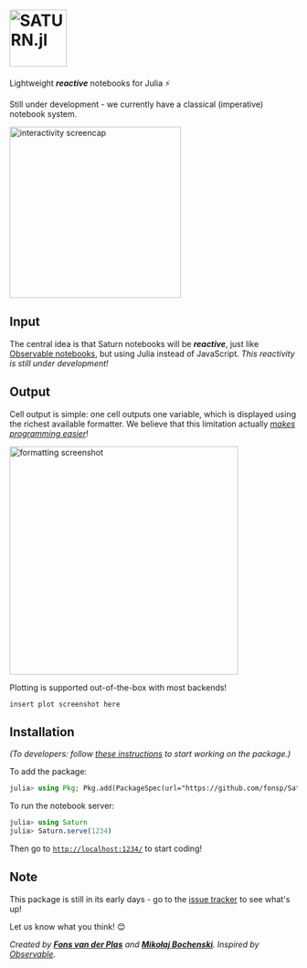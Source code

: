 <h1><img alt="SATURN.jl" src="http://fonsp.com/img/saturnlogo3.svg" height=100></h1>

Lightweight ***reactive*** notebooks for Julia ⚡

Still under development - we currently have a classical (imperative) notebook system.

<img alt="interactivity screencap" src="http://fonsp.com/img/saturn.gif" height=300>

## Input

The central idea is that Saturn notebooks will be ***reactive***, just like [Observable notebooks](https://observablehq.com/@observablehq/observables-not-javascript), but using Julia instead of JavaScript. _This reactivity is still under development!_

## Output
Cell output is simple: one cell outputs one variable, which is displayed using the richest available formatter. We believe that this limitation actually [_makes programming easier_](https://medium.com/@mbostock/a-better-way-to-code-2b1d2876a3a0)!

<img alt="formatting screenshot" src="http://fonsp.com/img/saturnformatting.png" height=400>

Plotting is supported out-of-the-box with most backends!

`insert plot screenshot here`

## Installation

_(To developers: follow [these instructions](https://github.com/fonsp/Saturn.jl/blob/master/dev_instructions.md) to start working on the package.)_

To add the package:
```julia
julia> using Pkg; Pkg.add(PackageSpec(url="https://github.com/fonsp/Saturn.jl"))
```

To run the notebook server:
```julia
julia> using Saturn
julia> Saturn.serve(1234)
```

Then go to [`http://localhost:1234/`](http://localhost:1234/) to start coding!

## Note

This package is still in its early days - go to the [issue tracker](https://github.com/fonsp/Saturn.jl/issues) to see what's up!

Let us know what you think! 😊

_Created by [**Fons van der Plas**](https://github.com/fonsp) and [**Mikołaj Bochenski**](https://github.com/malyvsen). Inspired by [Observable](https://observablehq.com/)._
